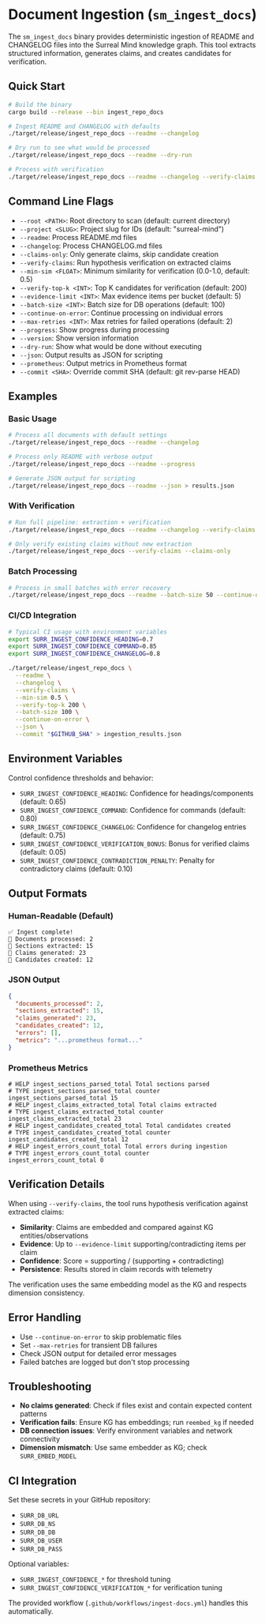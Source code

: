 # Document Ingestion (`sm_ingest_docs`)

The `sm_ingest_docs` binary provides deterministic ingestion of README and CHANGELOG files into the Surreal Mind knowledge graph. This tool extracts structured information, generates claims, and creates candidates for verification.

## Quick Start

```bash
# Build the binary
cargo build --release --bin ingest_repo_docs

# Ingest README and CHANGELOG with defaults
./target/release/ingest_repo_docs --readme --changelog

# Dry run to see what would be processed
./target/release/ingest_repo_docs --readme --dry-run

# Process with verification
./target/release/ingest_repo_docs --readme --changelog --verify-claims --min-sim 0.5
```

## Command Line Flags

- `--root <PATH>`: Root directory to scan (default: current directory)
- `--project <SLUG>`: Project slug for IDs (default: "surreal-mind")
- `--readme`: Process README.md files
- `--changelog`: Process CHANGELOG.md files
- `--claims-only`: Only generate claims, skip candidate creation
- `--verify-claims`: Run hypothesis verification on extracted claims
- `--min-sim <FLOAT>`: Minimum similarity for verification (0.0-1.0, default: 0.5)
- `--verify-top-k <INT>`: Top K candidates for verification (default: 200)
- `--evidence-limit <INT>`: Max evidence items per bucket (default: 5)
- `--batch-size <INT>`: Batch size for DB operations (default: 100)
- `--continue-on-error`: Continue processing on individual errors
- `--max-retries <INT>`: Max retries for failed operations (default: 2)
- `--progress`: Show progress during processing
- `--version`: Show version information
- `--dry-run`: Show what would be done without executing
- `--json`: Output results as JSON for scripting
- `--prometheus`: Output metrics in Prometheus format
- `--commit <SHA>`: Override commit SHA (default: git rev-parse HEAD)

## Examples

### Basic Usage
```bash
# Process all documents with default settings
./target/release/ingest_repo_docs --readme --changelog

# Process only README with verbose output
./target/release/ingest_repo_docs --readme --progress

# Generate JSON output for scripting
./target/release/ingest_repo_docs --readme --json > results.json
```

### With Verification
```bash
# Run full pipeline: extraction + verification
./target/release/ingest_repo_docs --readme --changelog --verify-claims --min-sim 0.7 --verify-top-k 300

# Only verify existing claims without new extraction
./target/release/ingest_repo_docs --verify-claims --claims-only
```

### Batch Processing
```bash
# Process in small batches with error recovery
./target/release/ingest_repo_docs --readme --batch-size 50 --continue-on-error --max-retries 3
```

### CI/CD Integration
```bash
# Typical CI usage with environment variables
export SURR_INGEST_CONFIDENCE_HEADING=0.7
export SURR_INGEST_CONFIDENCE_COMMAND=0.85
export SURR_INGEST_CONFIDENCE_CHANGELOG=0.8

./target/release/ingest_repo_docs \
  --readme \
  --changelog \
  --verify-claims \
  --min-sim 0.5 \
  --verify-top-k 200 \
  --batch-size 100 \
  --continue-on-error \
  --json \
  --commit "$GITHUB_SHA" > ingestion_results.json
```

## Environment Variables

Control confidence thresholds and behavior:

- `SURR_INGEST_CONFIDENCE_HEADING`: Confidence for headings/components (default: 0.65)
- `SURR_INGEST_CONFIDENCE_COMMAND`: Confidence for commands (default: 0.80)
- `SURR_INGEST_CONFIDENCE_CHANGELOG`: Confidence for changelog entries (default: 0.75)
- `SURR_INGEST_CONFIDENCE_VERIFICATION_BONUS`: Bonus for verified claims (default: 0.05)
- `SURR_INGEST_CONFIDENCE_CONTRADICTION_PENALTY`: Penalty for contradictory claims (default: 0.10)

## Output Formats

### Human-Readable (Default)
```
✅ Ingest complete!
📄 Documents processed: 2
📑 Sections extracted: 15
💭 Claims generated: 23
🎯 Candidates created: 12
```

### JSON Output
```json
{
  "documents_processed": 2,
  "sections_extracted": 15,
  "claims_generated": 23,
  "candidates_created": 12,
  "errors": [],
  "metrics": "...prometheus format..."
}
```

### Prometheus Metrics
```
# HELP ingest_sections_parsed_total Total sections parsed
# TYPE ingest_sections_parsed_total counter
ingest_sections_parsed_total 15
# HELP ingest_claims_extracted_total Total claims extracted
# TYPE ingest_claims_extracted_total counter
ingest_claims_extracted_total 23
# HELP ingest_candidates_created_total Total candidates created
# TYPE ingest_candidates_created_total counter
ingest_candidates_created_total 12
# HELP ingest_errors_count_total Total errors during ingestion
# TYPE ingest_errors_count_total counter
ingest_errors_count_total 0
```

## Verification Details

When using `--verify-claims`, the tool runs hypothesis verification against extracted claims:

- **Similarity**: Claims are embedded and compared against KG entities/observations
- **Evidence**: Up to `--evidence-limit` supporting/contradicting items per claim
- **Confidence**: Score = supporting / (supporting + contradicting)
- **Persistence**: Results stored in claim records with telemetry

The verification uses the same embedding model as the KG and respects dimension consistency.

## Error Handling

- Use `--continue-on-error` to skip problematic files
- Set `--max-retries` for transient DB failures
- Check JSON output for detailed error messages
- Failed batches are logged but don't stop processing

## Troubleshooting

- **No claims generated**: Check if files exist and contain expected content patterns
- **Verification fails**: Ensure KG has embeddings; run `reembed_kg` if needed
- **DB connection issues**: Verify environment variables and network connectivity
- **Dimension mismatch**: Use same embedder as KG; check `SURR_EMBED_MODEL`

## CI Integration

Set these secrets in your GitHub repository:
- `SURR_DB_URL`
- `SURR_DB_NS`
- `SURR_DB_DB`
- `SURR_DB_USER`
- `SURR_DB_PASS`

Optional variables:
- `SURR_INGEST_CONFIDENCE_*` for threshold tuning
- `SURR_INGEST_CONFIDENCE_VERIFICATION_*` for verification tuning

The provided workflow (`.github/workflows/ingest-docs.yml`) handles this automatically.